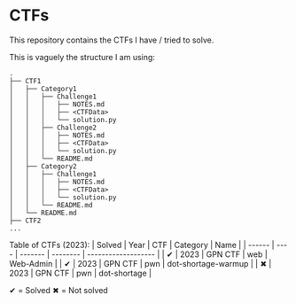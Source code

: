 # CTFs

This repository contains the CTFs I have / tried to solve.

This is vaguely the structure I am using:
```
.
├── CTF1
│   ├── Category1
│   │   ├── Challenge1
│   │   │   ├── NOTES.md
│   │   │   ├── <CTFData>
│   │   │   └── solution.py
│   │   ├── Challenge2
│   │   │   ├── NOTES.md
│   │   │   ├── <CTFData>
│   │   │   └── solution.py
│   │   └── README.md
│   ├── Category2
│   │   ├── Challenge1
│   │   │   ├── NOTES.md
│   │   │   ├── <CTFData>
│   │   │   └── solution.py
│   │   └── README.md
│   └── README.md
├── CTF2
...
```

Table of CTFs (2023):
| Solved | Year | CTF     | Category | Name                |
| ------ | ---- | ------- | -------- | ------------------- |
| ✔      | 2023 | GPN CTF | web      | Web-Admin           |
| ✔      | 2023 | GPN CTF | pwn      | dot-shortage-warmup |
| ✖      | 2023 | GPN CTF | pwn      | dot-shortage        |

✔ = Solved
✖ = Not solved
